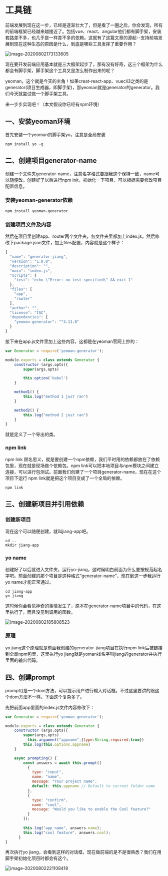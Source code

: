 # 工具链

前端发展到现在这一步，已经是逐渐壮大了，但是看了一圈之后，你会发现，所有的前端框架已经越来越接近了。包括vue、react、angular他们都有脚手架，安装套路差不多，也几乎是一样差不多的依赖。这就有了这篇文章的源起--支持前端发展到现在这种生态的原因是什么，到底是哪些工具发挥了重要作用？



![image-20200802173133605](E:\doc\学习资料\微信公众号\pic\image-20200802173133605.png)



现在要开发前端应用基本就是三大框架起步了，那有没有好奇，这三个框架为什么都会有脚手架，脚手架这个工具又是怎么制作出来的呢？

yeoman，这个就是今天的主角！如果creat-react-app、vuecli3之类的是generator(项目生成器，即脚手架)，那yeoman就是generator的generator。我们今天就尝试做一个脚手架工具。

来一步步实现吧！（本文假设你已经有npm环境）

## 一、安装yeoman环境

首先安装一个yeoman的脚手架yo，注意是全局安装

```node
npm install yo -g
```

## 二、创建项目generator-name

创建一个文件夹generator-name，注意名字格式要跟我这个保持一致，name可以随便改。创建好了以后进行npm init，初始化一下项目，可以根据需要修改项目配置信息。

### 安装yeoman-generator依赖

```node
npm install yeoman-generator
```

### 创建项目文件及内容

然后在项目里创建app、router两个文件夹，各文件夹里都加上index.js，然后修改下package.json文件，加上files配置，内容就是这个样子：

```js
{
  "name": "generator-jiang",
  "version": "1.0.0",
  "description": "",
  "main": "index.js",
  "scripts": {
    "test": "echo \"Error: no test specified\" && exit 1"
  },
  "files": [
    "app",
    "router"
  ],
  "author": "",
  "license": "ISC",
  "dependencies": {
    "yeoman-generator": "^4.11.0"
  }
}

```

接下来在app.js文件里加上这些内容，这都是在yeoman官网上抄的：

```js
var Generator = require('yeoman-generator');

module.exports = class extends Generator {
    constructor (args,opts){
        super(args,opts)

        this.option('babel')
    }

    method1() {
        this.log("method 1 just ran")
    }

    method2() {
        this.log("method 2 just ran")
    }
}
```

就是定义了一个导出的类。

### npm link

npm link 顾名思义，就是要创建一个npm依赖，我们平时用的依赖都放在了依赖包里，现在就是现场做个依赖包。npm link可以把本地项目与npm模块之间建立连接，可以进行包测试。前面我们创建了一个项目generator-name，现在在这个项目下运行 npm link就是把这个项目变成了一个全局的依赖。

```node
npm link
```

## 三、创建新项目并引用依赖

### 创建新项目

现在这个可以随便创建，就叫jiang-app吧。

```node
cd ..
mkdir jiang-app
```

### yo name

创建好了以后就进入文件夹，运行yo-jiang，这时候明白前面为什么要按规范起名字吧。前面创建的那个项目是这种格式“generator-name”，现在到这一步我运行yo name才能正常通过。

```node
cd jiang-app
yo jiang
```

这时候你会看见神奇的事情发生了，原本在generator-name项目中的代码，在这里执行了，而且没见到调用的函数。

![image-20200802185808523](E:\doc\学习资料\微信公众号\pic\image-20200802185808523.png)

### 原理 

yo jiang这个原理就是前面我创建的generator-jiang项目在执行npm link后被链接到全局npm包里，这里执行yo jiang就是yoman找名字叫jiang的generator并执行里面的输出代码。

## 四、创建prompt

prompt()是一个dom方法，可以提示用户进行输入对话框。不过这里要讲的跟这个dom方法不一样。下面这个复杂多了。

先把前面app里面的index.js文件内容修改下：

```js
var Generator = require('yeoman-generator');

module.exports = class extends Generator {
    constructor (args,opts){
        super(args,opts)
		  this.argument("appname",{type:String,required:true})
        this.log(this.options.appname)
    }

    async prompting() {
        const answers = await this.prompt([
          {
            type: "input",
            name: "name",
            message: "Your project name",
            default: this.appname // Default to current folder name
          },
          {
            type: "confirm",
            name: "cool",
            message: "Would you like to enable the Cool feature?"
          }
        ]);
    
        this.log("app name", answers.name);
        this.log("cool feature", answers.cool);
      }
}
```

再次执行yo jiang，会看到这样的对话框，现在做前端的是不是很熟悉？我们在用脚手架初始化项目时都会有这个。

![image-20200802221108418](E:\doc\学习资料\微信公众号\pic\image-20200802221108418.png)



